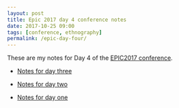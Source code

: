 ```yaml
---
layout: post
title: Epic 2017 day 4 conference notes
date: 2017-10-25 09:00
tags: [conference, ethnography]
permalink: /epic-day-four/
---
```


These are my notes for Day 4 of the [EPIC2017 conference](https://2017.epicpeople.org/). 

- [Notes for day three](/epic-day-three/)

- [Notes for day two](/epic-day-two/)

- [Notes for day one](/epic-day-one/)

